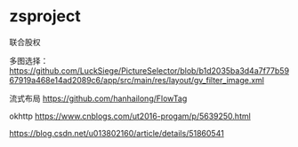 # zsproject
联合股权

多图选择：https://github.com/LuckSiege/PictureSelector/blob/b1d2035ba3d4a7f77b5967919a468e14ad2089c6/app/src/main/res/layout/gv_filter_image.xml

流式布局
https://github.com/hanhailong/FlowTag

okhttp
https://www.cnblogs.com/ut2016-progam/p/5639250.html

https://blog.csdn.net/u013802160/article/details/51860541

